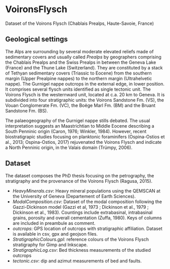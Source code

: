 # VoironsFlysch

Dataset of the Voirons Flysch (Chablais Prealps, Haute-Savoie, France)

## Geological settings

The Alps are surrounding by several moderate elevated reliefs made of sedimentary covers and usually called *Prealps* by geographers comprising the Chablais Prealps and the Swiss Prealps in between the Geneva Lake (France) and the Thune Lake (Switzerland). They are constituted by a stack of Tethyan sedimentary covers (Triassic to Eocene) from the southern margin (Upper Prealpine nappes) to the northern margin (Ultrahelvetic nappe).
The Gurnigel nappe outcrops in the external edge, in lower position. It comprises several flysch units identified as single tectonic unit. The Voirons Flysch is the westernward unit, located at c.a. 20 km to Geneva. It is subdivided into four stratigraphic units: the Voirons Sandstone Fm. (VS), the Vouan Conglomerate Fm. (VC), the Boëge Marl Fm. (BM) and the Bruant Sandstone Fm. (BS).

The palaeogeography of the Gurnigel nappe stills debated. The usual interpretation suggests an Maastrichtian to Middle Eocene describing a South Penninic origin (Caron, 1976; Winkler, 1984). However, recent biostratigrapic studies focusing on planktonic foraminifers (Ospina-Ostios et al., 2013; Ospina-Ostios, 2017) rejuvenated the Voirons Flysch and indicate a North Penninic origin, in the Valais domain (Trümpy, 2006).

## Dataset

The dataset composes the PhD thesis focusing on the petrography, the stratigraphy and the provenance of the Voirons Flysch (Ragusa, 2015).

<script src="https://embed.github.com/view/geojson/benbalter/dc-wifi-social/master/bars.geojson">
</script>

+ *HeavyMinerals.csv*: Heavy mineral populations using the QEMSCAN at the University of Geneva (Departement of Earth Sciences).
+ *ModalComposition.csv*: Dataset of the modal composition following the Gazzi-Dickinson model (Gazzi et al, 1973 ; Dickinson et al., 1979 ; Dickinson et al., 1983). Countings include extrabasinal, intrabasinal grains, porosity and overall cementation (Zuffa, 1980). Keys of columns are included in preambule as comment.
+ *outcrops*: GPS location of outcrops with stratigraphic affiliation. Dataset is available in csv, gpx and geojson files.
+ *StratigraphicColours.gpl*: reference colours of the Voirons Flysch stratigraphy for Gimp and Inkscape.
+ *StratigraphicLog.csv*: Bed thickness measurements of the studied outcrops
+ *tectonic.csv*: dip and azimut measurements of bed and faults.
